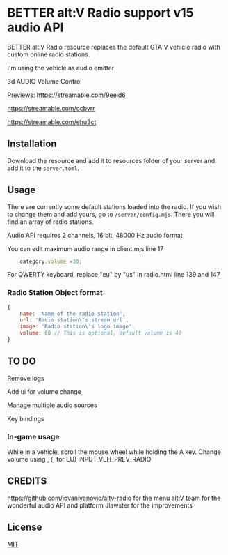 # BETTER alt:V Radio support v15 audio API

BETTER alt:V Radio resource replaces the default GTA V vehicle radio with custom online 
radio stations.

I'm using the vehicle as audio emitter

3d AUDIO
Volume Control

Previews: 
https://streamable.com/9eejd6

https://streamable.com/ccbvrr

https://streamable.com/ehu3ct


## Installation

Download the resource and add it to resources folder of your server and 
add it to the `server.toml`.

## Usage

There are currently some default stations loaded into the radio. If you 
wish to change them and add yours, go to `/server/config.mjs`. There 
you will find an array of radio stations.

Audio API requires 2 channels, 16 bit, 48000 Hz audio format

You can edit maximum audio range in client.mjs line 17
```js
    category.volume =30;
```

For QWERTY keyboard, replace "eu" by "us" in radio.html line 139 and 147

### Radio Station Object format

```js
{
    name: 'Name of the radio station',
    url: 'Radio station\'s stream url',
    image: 'Radio station\'s logo image',
    volume: 60 // This is optional, default volume is 40
}
```

##  TO DO

Remove logs

Add ui for volume change

Manage multiple audio sources

Key bindings

### In-game usage

While in a vehicle, scroll the mouse wheel while holding the A key.
Change volume using , (; for EU) INPUT_VEH_PREV_RADIO

##  CREDITS

https://github.com/jovanivanovic/altv-radio for the menu
alt:V team for the wonderful audio API and platform
Jlawster for the improvements 

## License

[MIT](http://opensource.org/licenses/MIT)
